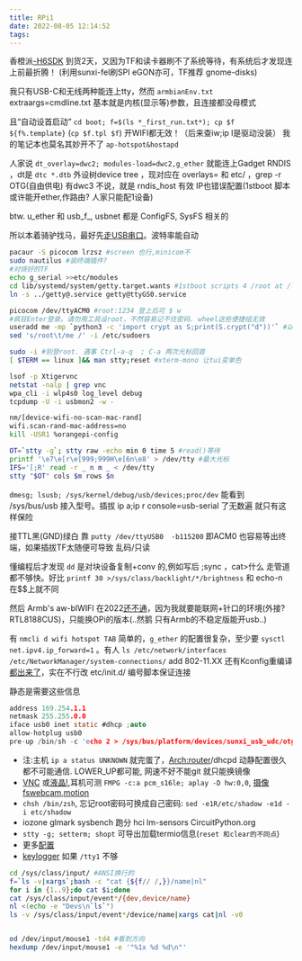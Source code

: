 ```yaml
---
title: RPi1
date: 2022-08-05 12:14:52
tags:
---
```


香橙派[-H6SDK](https://github.dev/OrangePiLibra/OrangePiH5_uboot/blob/master/sunxi_spl/boot0/load_mmc/load_boot1_from_sdmmc.c#L144) 到货2天，又因为TF和读卡器刷不了系统等待，有系统后才发现连上前最折腾！ (利用sunxi-fel刷SPI eGON亦可，TF推荐 gnome-disks)

我只有USB-C和无线两种能连上tty，然而 `armbianEnv.txt` extraargs=cmdline.txt 基本就是内核(显示等)参数，且连接都没母模式

且“自动设首启动” `cd boot; f=$(ls *_first_run.txt*); cp $f ${f%.template}` (`cp $f.tpl $f`) 开WIFI都无效！（后来查iw;ip l是驱动没装） 我的笔记本也莫名其妙开不了 `ap-hotspot&hostapd`

人家说 `dt_overlay=dwc2; modules-load=dwc2,g_ether` 就能连上Gadget RNDIS ，dt是 `dtc *.dtb` 外设树device tree ，现对应在 overlays= 和 etc/ ，grep -r OTG(自由供电) 有dwc3 不说，就是 rndis_host 有效 IP也错误配置(1stboot 脚本或许能开ether,作路由? 人家只能配1设备)

btw. u_ether 和 usb_f_, usbnet 都是 ConfigFS, SysFS 相关的

所以本着骑驴找马，最好先[走USB串口](https://systemoverlord.com/2017/05/21/pi-zero-as-a-serial-gadget.html)。波特率能自动

```sh
pacaur -S picocom lrzsz #screen 也行,minicom不
sudo nautilus #装终端插件?
#对烧好的TF
echo g_serial >>etc/modules
cd lib/systemd/system/getty.target.wants #1stboot scripts 4 /root at /lib/armb*
ln -s ../getty@.service getty@ttyGS0.service

picocom /dev/ttyACM0 #root:1234 登上后可 $ w
#疯狂Enter登录。请勿用工具设root，不然容易记不住密码. wheel这些便捷组无效
useradd me -mp `python3 -c 'import crypt as S;print(S.crypt("d"))'` #以后登录 me:d
sed 's/root\t/me /' -i /etc/sudoers

sudo -i #别登root. 遇事 Ctrl-a-q  ; C-a 两次光标回首
[ $TERM == linux ]&& man stty;reset #xterm-mono 让tui变单色

lsof -p Xtigervnc
netstat -nalp | grep vnc
wpa_cli -i wlp4s0 log_level debug
tcpdump -U -i usbmon2 -w -

nm/[device-wifi-no-scan-mac-rand]
wifi.scan-rand-mac-address=no
kill -USR1 %orangepi-config
```

```bash
OT=`stty -g`; stty raw -echo min 0 time 5 #read()等待
printf '\e7\e[r\e[999;999H\e[6n\e8' > /dev/tty #最大光标
IFS='[;R' read -r _ n m _ < /dev/tty
stty "$OT" cols $m rows $n
```

`dmesg; lsusb; /sys/kernel/debug/usb/devices;proc/dev` 能看到 /sys/bus/usb 接入型号。插拔 ip a;ip r console=usb-serial 了无数遍 就只有这样保险

接TTL黑(GND)绿白 靠 `putty /dev/ttyUSB0  -b115200` 即ACM0 也容易等出终端，如果插拔TF太随便可导致 乱码/只读

懂编程后才发现 `dd` 是对块设备复制+conv 的,例如写后 ;sync ，cat>什么 走管道都不够快。好比 `printf 30 >/sys/class/backlight/*/brightness` 和 echo-n 在$$上就不同

然后 Armb's aw-blWIFI 在2022[还不通](https://forum.armbian.com/topic/18030-orange-pi-zero-2-unable-to-detect-wifi/)，因为我就要能联网+针口的环境(外接?RTL8188CUS)，只能换OPi的版本(..然鹅 只有Armb的不稳定版能开usb..)

有 `nmcli d wifi hotspot TAB` 简单的，`g_ether` 的配置很复杂，至少要 `sysctl net.ipv4.ip_forward=1` 。有人 `ls /etc/network/interfaces /etc/NetworkManager/system-connections/` add 802-11.XX 还有Kconfig重编译[都出来了](https://forum.armbian.com/topic/1417-g_ether-driver-h3-device-as-ethernet-dongle/)，实在不行改 etc/init.d/ 编号脚本保证连接

静态是需要这些信息

```h
address 169.254.1.1
netmask 255.255.0.0
iface usb0 inet static #dhcp ;auto
allow-hotplug usb0
pre-up /bin/sh -c 'echo 2 > /sys/bus/platform/devices/sunxi_usb_udc/otg_role'
```

- 注:主机 `ip a status UNKNOWN` 就完蛋了，[Arch:router](https://wiki.archlinux.org/title/Router_(%E7%AE%80%E4%BD%93%E4%B8%AD%E6%96%87))/dhcpd 动静配置很久都不可能通信. LOWER_UP都可能, 网速不好不能git 就只能换镜像
- [VNC](https://dark-wind.github.io/linux/orange-pi-zero-wifi/) 或[液晶!](https://blog.csdn.net/weixin_45534288/article/details/115462669),耳机可测 `FMPG -c:a pcm_s16le; aplay -D hw:0,0`, [摄像fswebcam,motion](https://blog.csdn.net/weixin_42514616/article/details/116850418)
- `chsh /bin/zsh`, 忘记root密码可换成自己密码: `sed -e1R/etc/shadow -e1d -i etc/shadow`
- iozone glmark sysbench 跑分 hci lm-sensors CircuitPython.org
- `stty -g; setterm; shopt` 可导出加载termio信息(`reset 和clear的不同点`)
- 更多[配置](https://www.olimex.com/wiki/ArmbianHowTo#Ways_to_access_the_board)
- [keylogger](https://blog.csdn.net/huntinux/article/details/50496676) 如果 `/tty1` 不够

```sh
cd /sys/class/input/ #ANSI换行的
f=`ls -v|xargs`;bash -c "cat {${f// /,}}/name|nl"
for i in {1..9};do cat $i;done
cat /sys/class/input/event*/{dev,device/name}
nl <(echo -e "Devs\n`ls`")
ls -v /sys/class/input/event*/device/name|xargs cat|nl -v0


od /dev/input/mouse1 -td4 #看到方向
hexdump /dev/input/mouse1 -e '"%1x %d %d\n"'
```

